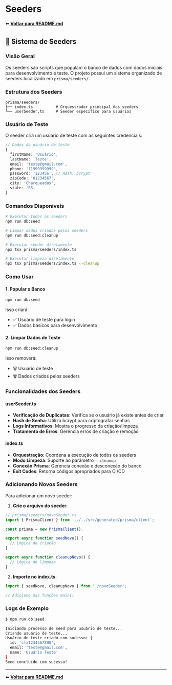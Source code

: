 # Seeders

⬅️ **[Voltar para README.md](../README.md)**

## 🌱 Sistema de Seeders

### Visão Geral

Os seeders são scripts que populam o banco de dados com dados iniciais para desenvolvimento e teste. O projeto possui um sistema organizado de seeders localizado em `prisma/seeders/`.

### Estrutura dos Seeders

```
prisma/seeders/
├── index.ts          # Orquestrador principal dos seeders
└── userSeeder.ts     # Seeder específico para usuários
```

### Usuário de Teste

O seeder cria um usuário de teste com as seguintes credenciais:

```typescript
// Dados do usuário de teste
{
  firstName: 'Usuário',
  lastName: 'Teste',
  email: 'teste@gmail.com',
  phone: '11999999999',
  password: '123456', // Hash: bcrypt
  zipCode: '01234567',
  city: 'Charqueadas',
  state: 'RS'
}
```

### Comandos Disponíveis

```bash
# Executar todos os seeders
npm run db:seed

# Limpar dados criados pelos seeders
npm run db:seed:cleanup

# Executar seeder diretamente
npx tsx prisma/seeders/index.ts

# Executar limpeza diretamente
npx tsx prisma/seeders/index.ts --cleanup
```

### Como Usar

#### 1. Popular o Banco

```bash
npm run db:seed
```

Isso criará:
- ✅ Usuário de teste para login
- ✅ Dados básicos para desenvolvimento

#### 2. Limpar Dados de Teste

```bash
npm run db:seed:cleanup
```

Isso removerá:
- 🗑️ Usuário de teste
- 🗑️ Dados criados pelos seeders

### Funcionalidades dos Seeders

#### userSeeder.ts

- **Verificação de Duplicatas**: Verifica se o usuário já existe antes de criar
- **Hash de Senha**: Utiliza bcrypt para criptografar senhas
- **Logs Informativos**: Mostra o progresso da criação/limpeza
- **Tratamento de Erros**: Gerencia erros de criação e remoção

#### index.ts

- **Orquestração**: Coordena a execução de todos os seeders
- **Modo Limpeza**: Suporte ao parâmetro `--cleanup`
- **Conexão Prisma**: Gerencia conexão e desconexão do banco
- **Exit Codes**: Retorna códigos apropriados para CI/CD

### Adicionando Novos Seeders

Para adicionar um novo seeder:

1. **Crie o arquivo do seeder**:
```typescript
// prisma/seeders/novoSeeder.ts
import { PrismaClient } from '../../src/generated/prisma/client';

const prisma = new PrismaClient();

export async function seedNovo() {
  // Lógica de criação
}

export async function cleanupNovo() {
  // Lógica de limpeza
}
```

2. **Importe no index.ts**:
```typescript
import { seedNovo, cleanupNovo } from './novoSeeder';

// Adicione nas funções main()
```

### Logs de Exemplo

```bash
$ npm run db:seed

Iniciando processo de seed para usuário de teste...
Criando usuário de teste...
Usuário de teste criado com sucesso: {
  id: 'clx1234567890',
  email: 'teste@gmail.com',
  name: 'Usuário Teste'
}
Seed concluído com sucesso!
```

---

⬅️ **[Voltar para README.md](../README.md)**